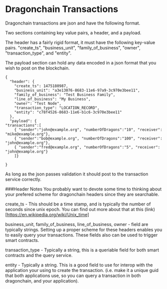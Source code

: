 Dragonchain Transactions
===

Dragonchain transactions are json and have the following format. 

Two sections containing key value pairs, a header, and a payload. 

The header has a fairly rigid format, it must have the following key-value pairs. 
"create_ts", "business_unit", "family_of_business", "owner", "transaction_type", and "entity". 

The payload section can hold any data encoded in a json format that you wish to post on the blockchain. 


```
{
  "header": {
    "create_ts": 1475180987,
    "business_unit": "a3e13076-8683-11e6-97a9-3c970e3bee11",
    "family_of_business": "Test Business Family",
    "line_of_business": "My Business",
    "owner": "Test Node",
    "transaction_type": "LOCATION_RECORD",
    "entity": "c78f4526-8683-11e6-b1c6-3c970e3bee11" 
  },
  "payload": {
"transactions":[
    { "sender":"john@example.org", "numberOfDragons":"10", "receiver": "mike@example.org"},
    { "sender":"bob@example.org", "numberOfDragons":"100", "receiver": "john@example.org"},
    { "sender":"fred@example.org", "numberOfDragons":"5", "receiver": "john@example.org"}
    ]}
  
}
```

As long as the json passes validation it should post to the transaction service correctly. 

###Header Notes
You probably want to devote some time to thinking about your prefered scheme for dragonchain headers since they are searchable. 

create_ts - This should be a time stamp, and is typically the number of seconds since unix epoch. You can find out more about that at this (link)[https://en.wikipedia.org/wiki/Unix_time]

business_unit, family_of_business, line_of_business, owner - field are typically strings. Setting up a proper scheme for these headers enables you to easily query your transactions. These fields also can be used to trigger smart contracts. 

transaction_type - Typically a string, this is a queriable field for both smart contracts and the query service.

entity - Typically a string. This is a good field to use for interop with the application your using to create the transaction. (i.e. make it a unique guid  that both applications use, so you can query a transaction in both dragonchain, and your application). 


